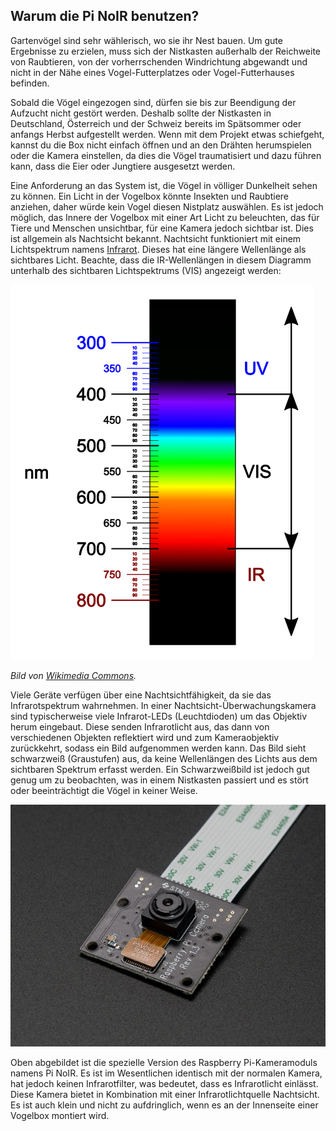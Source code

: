 ## Warum die Pi NoIR benutzen?

Gartenvögel sind sehr wählerisch, wo sie ihr Nest bauen. Um gute Ergebnisse zu erzielen, muss sich der Nistkasten außerhalb der Reichweite von Raubtieren, von der vorherrschenden Windrichtung abgewandt und nicht in der Nähe eines Vogel-Futterplatzes oder Vogel-Futterhauses befinden.

Sobald die Vögel eingezogen sind, dürfen sie bis zur Beendigung der Aufzucht nicht gestört werden. Deshalb sollte der Nistkasten in Deutschland, Österreich und der Schweiz bereits im Spätsommer oder anfangs Herbst aufgestellt werden. Wenn mit dem Projekt etwas schiefgeht, kannst du die Box nicht einfach öffnen und an den Drähten herumspielen oder die Kamera einstellen, da dies die Vögel traumatisiert und dazu führen kann, dass die Eier oder Jungtiere ausgesetzt werden.

Eine Anforderung an das System ist, die Vögel in völliger Dunkelheit sehen zu können. Ein Licht in der Vogelbox könnte Insekten und Raubtiere anziehen, daher würde kein Vogel diesen Nistplatz auswählen. Es ist jedoch möglich, das Innere der Vogelbox mit einer Art Licht zu beleuchten, das für Tiere und Menschen unsichtbar, für eine Kamera jedoch sichtbar ist. Dies ist allgemein als Nachtsicht bekannt. Nachtsicht funktioniert mit einem Lichtspektrum namens [Infrarot](http://en.wikipedia.org/wiki/Infrared). Dieses hat eine längere Wellenlänge als sichtbares Licht. Beachte, dass die IR-Wellenlängen in diesem Diagramm unterhalb des sichtbaren Lichtspektrums (VIS) angezeigt werden:

![](images/light-spectrum.png)

*Bild von [Wikimedia Commons](https://commons.wikimedia.org/wiki/File:Light_spectrum_(precise_colors).svg).*

Viele Geräte verfügen über eine Nachtsichtfähigkeit, da sie das Infrarotspektrum wahrnehmen. In einer Nachtsicht-Überwachungskamera sind typischerweise viele Infrarot-LEDs (Leuchtdioden) um das Objektiv herum eingebaut. Diese senden Infrarotlicht aus, das dann von verschiedenen Objekten reflektiert wird und zum Kameraobjektiv zurückkehrt, sodass ein Bild aufgenommen werden kann. Das Bild sieht schwarzweiß (Graustufen) aus, da keine Wellenlängen des Lichts aus dem sichtbaren Spektrum erfasst werden. Ein Schwarzweißbild ist jedoch gut genug um zu beobachten, was in einem Nistkasten passiert und es stört oder beeinträchtigt die Vögel in keiner Weise.

![](images/pinoirada.jpg)

Oben abgebildet ist die spezielle Version des Raspberry Pi-Kameramoduls namens Pi NoIR. Es ist im Wesentlichen identisch mit der normalen Kamera, hat jedoch keinen Infrarotfilter, was bedeutet, dass es Infrarotlicht einlässt. Diese Kamera bietet in Kombination mit einer Infrarotlichtquelle Nachtsicht. Es ist auch klein und nicht zu aufdringlich, wenn es an der Innenseite einer Vogelbox montiert wird.

